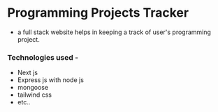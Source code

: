 # Programming Projects Tracker
- a full stack website helps in keeping a track of user's programming project.
### Technologies used - 
- Next js 
- Express js with node js
- mongoose
- tailwind css
- etc..